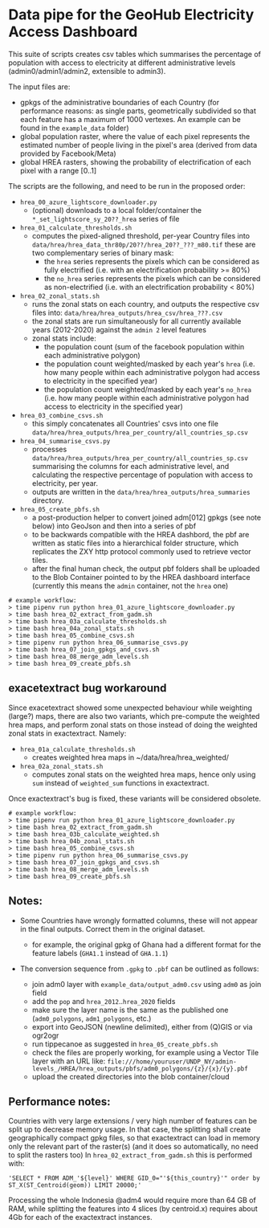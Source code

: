 Data pipe for the GeoHub Electricity Access Dashboard
===

This suite of scripts creates csv tables which summarises the percentage of population with access to electricity at different administrative levels (admin0/admin1/admin2, extensible to admin3).

The input files are:

- gpkgs of the administrative boundaries of each Country (for performance reasons: as single parts, geometrically subdivided so that each feature has a maximum of 1000 vertexes. An example can be found in the `example_data` folder)
- global population raster, where the value of each pixel represents the estimated number of people living in the pixel's area (derived from data provided by Facebook/Meta)
- global HREA rasters, showing the probability of electrification of each pixel with a range [0..1]

The scripts are the following, and need to be run in the proposed order:

- `hrea_00_azure_lightscore_downloader.py`
  - (optional) downloads to a local folder/container the `*_set_lightscore_sy_20??_hrea` series of file
- `hrea_01_calculate_thresholds.sh`
  - computes the pixed-aligned threshold, per-year Country files into `data/hrea/hrea_data_thr80p/20??/hrea_20??_???_m80.tif` these are two complementary series of binary mask:
    - the `hrea` series represents the pixels which can be considered as fully electrified (i.e. with an electrification probability >= 80%) 
    - the `no_hrea` series represents the pixels which can be considered as non-electrified (i.e. with an electrification probability < 80%) 
- `hrea_02_zonal_stats.sh`
  - runs the zonal stats on each country, and outputs the respective csv files into: `data/hrea/hrea_outputs/hrea_csv/hrea_???.csv`
  - the zonal stats are run simultaneously for all currently available years (2012-2020) against the `admin 2` level features
  - zonal stats include:
    - the population count (sum of the facebook population within each administrative polygon)
    - the population count weighted/masked by each year's `hrea` (i.e. how many people within each administrative polygon had access to electricity in the specified year)
    - the population count weighted/masked by each year's `no_hrea` (i.e. how many people within each administrative polygon had access to electricity in the specified year)
- `hrea_03_combine_csvs.sh`
  - this simply concatenates all Countries' csvs into one file `data/hrea/hrea_outputs/hrea_per_country/all_countries_sp.csv`
- `hrea_04_summarise_csvs.py`
  - processes `data/hrea/hrea_outputs/hrea_per_country/all_countries_sp.csv` summarising the columns for each administrative level, and calculating the respective percentage of population with access to electricity, per year.
  - outputs are written in the `data/hrea/hrea_outputs/hrea_summaries` directory.
- `hrea_05_create_pbfs.sh`
  - a post-production helper to convert joined adm[012] gpkgs (see note below) into GeoJson and then into a series of pbf 
  - to be backwards compatible with the HREA dashbord, the pbf are written as static files into a hierarchical folder structure, which replicates the ZXY http protocol commonly used to retrieve vector tiles.
  - after the final human check, the output pbf folders shall be uploaded to the Blob Container pointed to by the HREA dashboard interface (currently this means the `admin` container, not the `hrea` one)


```
# example workflow:
> time pipenv run python hrea_01_azure_lightscore_downloader.py
> time bash hrea_02_extract_from_gadm.sh
> time bash hrea_03a_calculate_thresholds.sh
> time bash hrea_04a_zonal_stats.sh
> time bash hrea_05_combine_csvs.sh
> time pipenv run python hrea_06_summarise_csvs.py
> time bash hrea_07_join_gpkgs_and_csvs.sh
> time bash hrea_08_merge_adm_levels.sh
> time bash hrea_09_create_pbfs.sh
```

exacetextract bug workaround
---

Since exacetextract showed some unexpected behaviour while weighting (large?) maps, there are also two variants, which pre-compute the weighted hrea maps, and perform zonal stats on those instead of doing the weighted zonal stats in exactextract.
Namely:
- `hrea_01a_calculate_thresholds.sh`
  - creates weighted hrea maps in ~/data/hrea/hrea_weighted/
- `hrea_02a_zonal_stats.sh`
  - computes zonal stats on the weighted hrea maps, hence only using `sum` instead of `weighted_sum` functions in exactextract.

Once exactextract's bug is fixed, these variants will be considered obsolete.

```
# example workflow:
> time pipenv run python hrea_01_azure_lightscore_downloader.py
> time bash hrea_02_extract_from_gadm.sh
> time bash hrea_03b_calculate_weighted.sh
> time bash hrea_04b_zonal_stats.sh
> time bash hrea_05_combine_csvs.sh
> time pipenv run python hrea_06_summarise_csvs.py
> time bash hrea_07_join_gpkgs_and_csvs.sh
> time bash hrea_08_merge_adm_levels.sh
> time bash hrea_09_create_pbfs.sh
```



Notes:
---

- Some Countries have wrongly formatted columns, these will not appear in the final outputs. Correct them in the original dataset.
  - for example, the original gpkg of Ghana had a different format for the feature labels (`GHA1.1` instead of `GHA.1.1`)


- The conversion sequence from `.gpkg` to `.pbf` can be outlined as follows:
  - join adm0 layer with `example_data/output_adm0.csv` using `adm0` as join field
  - add the `pop` and `hrea_2012`..`hrea_2020` fields
  - make sure the layer name is the same as the published one (`adm0_polygons`, `adm1_polygons`, etc.)
  - export into GeoJSON (newline delimited), either from (Q)GIS or via ogr2ogr 
  - run tippecanoe as suggested in `hrea_05_create_pbfs.sh`
  - check the files are properly working, for example using a Vector Tile layer with an URL like: `file:///home/youruser/UNDP_NY/admin-levels_/HREA/hrea_outputs/pbfs/adm0_polygons/{z}/{x}/{y}.pbf`
  - upload the created directories into the blob container/cloud

Performance notes:
---

Countries with very large extensions / very high number of features can be split up to decrease memory usage.
In that case, the splitting shall create geographically compact gpkg files, so that exactextract can load in memory only the relevant part of the raster(s) (and it does so automatically, no need to split the rasters too)
In `hrea_02_extract_from_gadm.sh` this is performed with:

`'SELECT * FROM ADM_'${level}' WHERE GID_0="'${this_country}'" order by ST_X(ST_Centroid(geom)) LIMIT 20000;'`

Processing the whole Indonesia @adm4 would require more than 64 GB of RAM, while splitting the features into 4 slices (by centroid.x) requires about 4Gb for each of the exactextract instances.
